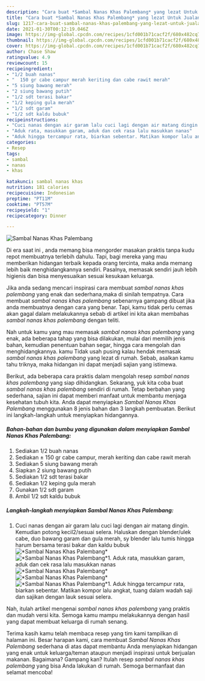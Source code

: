 ```yaml
---
description: "Cara buat *Sambal Nanas Khas Palembang* yang lezat Untuk Jualan"
title: "Cara buat *Sambal Nanas Khas Palembang* yang lezat Untuk Jualan"
slug: 1217-cara-buat-sambal-nanas-khas-palembang-yang-lezat-untuk-jualan
date: 2021-01-30T00:12:19.046Z
image: https://img-global.cpcdn.com/recipes/1cfd001b71cacf2f/680x482cq70/sambal-nanas-khas-palembang-foto-resep-utama.jpg
thumbnail: https://img-global.cpcdn.com/recipes/1cfd001b71cacf2f/680x482cq70/sambal-nanas-khas-palembang-foto-resep-utama.jpg
cover: https://img-global.cpcdn.com/recipes/1cfd001b71cacf2f/680x482cq70/sambal-nanas-khas-palembang-foto-resep-utama.jpg
author: Chase Shaw
ratingvalue: 4.9
reviewcount: 15
recipeingredient:
- "1/2 buah nanas"
- "  150 gr cabe campur merah keriting dan cabe rawit merah"
- "5 siung bawang merah"
- "2 siung bawang putih"
- "1/2 sdt terasi bakar"
- "1/2 keping gula merah"
- "1/2 sdt garam"
- "1/2 sdt kaldu bubuk"
recipeinstructions:
- "Cuci nanas dengan air garam lalu cuci lagi dengan air matang dingin. Kemudian potong kecil2/sesuai selera. Haluskan dengan blender/ulek cabe, duo bawang garam dan gula merah, sy blender lalu tumis hingga harum bersama terasi bakar dan kaldu bubuk"
- "Aduk rata, masukkan garam, aduk dan cek rasa lalu masukkan nanas"
- "Aduk hingga tercampur rata, biarkan sebentar. Matikan kompor lalu angkat, tuang dalam wadah saji dan sajikan dengan lauk sesuai selera."
categories:
- Resep
tags:
- sambal
- nanas
- khas

katakunci: sambal nanas khas 
nutrition: 181 calories
recipecuisine: Indonesian
preptime: "PT11M"
cooktime: "PT57M"
recipeyield: "1"
recipecategory: Dinner

---
```



![*Sambal Nanas Khas Palembang*](https://img-global.cpcdn.com/recipes/1cfd001b71cacf2f/680x482cq70/sambal-nanas-khas-palembang-foto-resep-utama.jpg)

Di era  saat ini , anda memang bisa mengorder masakan praktis tanpa kudu repot membuatnya terlebih dahulu. Tapi, bagi mereka yang mau memberikan hidangan terbaik kepada orang tercinta, maka anda memang lebih baik menghidangkannya sendiri. Pasalnya, memasak sendiri jauh lebih higienis dan bisa menyesuaikan sesuai kesukaan keluarga.

Jika anda sedang mencari inspirasi cara membuat *sambal nanas khas palembang* yang enak dan sederhana,maka di sinilah tempatnya. Cara membuat *sambal nanas khas palembang*  sebenarnya gampang dibuat jika anda membuatnya dengan cara yang benar. Tapi, kamu tidak perlu cemas akan gagal dalam melakukannya 
sebab di artikel ini kita akan membahas *sambal nanas khas palembang* dengan teliti.  



Nah untuk kamu yang mau memasak *sambal nanas khas palembang* yang enak, ada beberapa tahap yang bisa dilakukan, mulai dari memilih jenis bahan, kemudian penentuan bahan segar, hingga cara mengolah dan menghidangkannya. kamu Tidak usah pusing kalau hendak memasak *sambal nanas khas palembang* yang lezat di rumah. Sebab, asalkan kamu  tahu triknya, maka hidangan ini dapat menjadi sajian yang istimewa.

Berikut, ada beberapa cara praktis  dalam mengolah resep *sambal nanas khas palembang* yang siap dihidangkan. Sekarang, yuk kita coba buat *sambal nanas khas palembang* sendiri di rumah. Tetap berbahan yang sederhana, sajian ini dapat memberi manfaat untuk membantu menjaga kesehatan tubuh kita. Anda dapat menyiapkan *Sambal Nanas Khas Palembang* menggunakan 8 jenis bahan dan 3 langkah pembuatan. Berikut ini langkah-langkah untuk menyiapkan hidangannya.

<!--inarticleads1-->

##### Bahan-bahan dan bumbu yang digunakan dalam menyiapkan *Sambal Nanas Khas Palembang*:

1. Sediakan 1/2 buah nanas
1. Sediakan  ± 150 gr cabe campur, merah keriting dan cabe rawit merah
1. Sediakan 5 siung bawang merah
1. Siapkan 2 siung bawang putih
1. Sediakan 1/2 sdt terasi bakar
1. Sediakan 1/2 keping gula merah
1. Gunakan 1/2 sdt garam
1. Ambil 1/2 sdt kaldu bubuk




<!--inarticleads2-->

##### Langkah-langkah menyiapkan *Sambal Nanas Khas Palembang*:

1. Cuci nanas dengan air garam lalu cuci lagi dengan air matang dingin. Kemudian potong kecil2/sesuai selera. Haluskan dengan blender/ulek cabe, duo bawang garam dan gula merah, sy blender lalu tumis hingga harum bersama terasi bakar dan kaldu bubuk
<img src="https://img-global.cpcdn.com/steps/f6de1ef7702f90c8/160x128cq70/sambal-nanas-khas-palembang-langkah-memasak-1-foto.jpg" alt="*Sambal Nanas Khas Palembang*"><img src="https://img-global.cpcdn.com/steps/04699bffe7b610ed/160x128cq70/sambal-nanas-khas-palembang-langkah-memasak-1-foto.jpg" alt="*Sambal Nanas Khas Palembang*">1. Aduk rata, masukkan garam, aduk dan cek rasa lalu masukkan nanas
<img src="https://img-global.cpcdn.com/steps/d99a838f20f30b19/160x128cq70/sambal-nanas-khas-palembang-langkah-memasak-2-foto.jpg" alt="*Sambal Nanas Khas Palembang*"><img src="https://img-global.cpcdn.com/steps/02c39f139c2a8592/160x128cq70/sambal-nanas-khas-palembang-langkah-memasak-2-foto.jpg" alt="*Sambal Nanas Khas Palembang*"><img src="https://img-global.cpcdn.com/steps/b4b43eec092a7b76/160x128cq70/sambal-nanas-khas-palembang-langkah-memasak-2-foto.jpg" alt="*Sambal Nanas Khas Palembang*">1. Aduk hingga tercampur rata, biarkan sebentar. Matikan kompor lalu angkat, tuang dalam wadah saji dan sajikan dengan lauk sesuai selera.




Nah, itulah artikel mengenai  *sambal nanas khas palembang*  yang praktis dan mudah versi kita. Semoga kamu mampu melakukannya dengan hasil yang dapat membuat keluarga di rumah senang. 

Terima kasih kamu telah membaca resep yang tim kami tampilkan di halaman ini. Besar harapan kami, cara membuat  *Sambal Nanas Khas Palembang* sederhana di atas dapat membantu Anda menyiapkan hidangan yang enak untuk keluarga/teman ataupun menjadi inspirasi untuk berjualan makanan. Bagaimana? Gampang kan? Itulah resep *sambal nanas khas palembang* yang bisa Anda lakukan di rumah. Semoga bermanfaat dan selamat mencoba!

